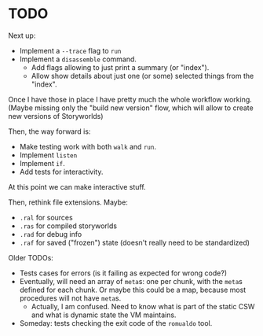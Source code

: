 # TODO

Next up:

* Implement a `--trace` flag to `run`
* Implement a `disassemble` command.
    * Add flags allowing to just print a summary (or "index").
    * Allow show details about just one (or some) selected things from the
      "index".

Once I have those in place I have pretty much the whole workflow working. (Maybe
missing only the "build new version" flow, which will allow to create new
versions of Storyworlds)

Then, the way forward is:

* Make testing work with both `walk` and `run`.
* Implement `listen`
* Implement `if`.
* Add tests for interactivity.

At this point we can make interactive stuff.

Then, rethink file extensions. Maybe:

* `.ral` for sources
* `.ras` for compiled storyworlds
* `.rad` for debug info
* `.raf` for saved ("frozen") state (doesn't really need to be standardized)

Older TODOs:

* Tests cases for errors (is it failing as expected for wrong code?)
* Eventually, will need an array of `meta`s: one per chunk, with the `meta`s
  defined for each chunk. Or maybe this could be a map, because most
  procedures will not have `meta`s.
    * Actually, I am confused. Need to know what is part of the static CSW
      and what is dynamic state the VM maintains.
* Someday: tests checking the exit code of the `romualdo` tool.
